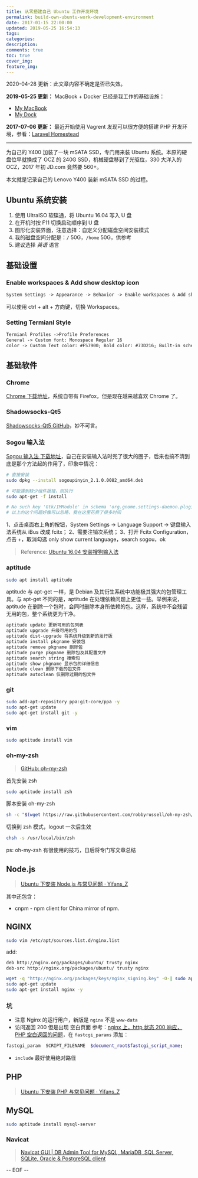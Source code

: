 ```yaml
---
title: 从零搭建自己 Ubuntu 工作开发环境
permalink: build-own-ubuntu-work-development-environment
date: 2017-01-15 22:00:00
updated: 2019-05-25 16:54:13
tags:
categories:
description:
comments: true
toc: true
cover_img:
feature_img:
---
```


2020-04-28 更新：此文章内容不确定是否已失效。

**2019-05-25 更新：** MacBook + Docker 已经是我工作的基础设施：

- [My MacBook](/2019/05/20/my-macbook/)
- [My Dock](https://github.com/imzyf/my-dock)

<!-- more -->

**2017-07-06 更新：** 最近开始使用 Vagrent 发现可以很方便的搭建 PHP 开发环境，参看：[Laravel Homestead](https://laravel.com/docs/5.4/homestead)

---

为自己的 Y400 加装了一块 mSATA SSD，专门用来装 Ubuntu 系统。本原的硬盘位早就换成了 OCZ 的 240G SSD，机械硬盘移到了光驱位，330 大洋入的 OCZ，2017 年初 JD.com 竟然要 560+。

本文就是记录自己的 Lenovo Y400 装新 mSATA SSD 的过程。

## Ubuntu 系统安装

1. 使用 UltraISO 软碟通，将 Ubuntu 16.04 写入 U 盘
2. 在开机时按 F11 切换启动顺序到 U 盘
3. 图形化安装界面，注意选择：自定义分配磁盘空间安装模式
4. 我的磁盘空间分配是：`/` 50G，`/home` 50G，供参考
5. 建议选择 _英语_ 语言

## 基础设置

### Enable workspaces & Add show desktop icon

```txt
System Settings -> Appearance -> Behavior -> Enable workspaces & Add show desktop icon
```

可以使用 ctrl + alt + 方向键，切换 Workspaces。

### Setting Termianl Style

```txt
Termianl Profiles ->Profile Preferences
General -> Custom font: Monospace Regular 16
color -> Custom Text color: #F57900; Bold color: #73D216; Built-in schemes: XTerm
```

## 基础软件

### Chrome

[Chrome 下载地址](http://www.google.cn/chrome/browser/desktop/index.html)，系统自带有 Firefox，但是现在越来越喜欢 Chrome 了。

### Shadowsocks-Qt5

[Shadowsocks-Qt5 GitHub](https://github.com/shadowsocks/shadowsocks-qt5/wiki/Installation)，妙不可言。

### Sogou 输入法

[Sogou 输入法 下载地址](http://pinyin.sogou.com/linux/?r=pinyin)，自己在安装输入法时兜了很大的圈子，后来也搞不清到底是那个方法起的作用了，印象中情况：

```bash
# 直接安装
sudo dpkg --install sogoupinyin_2.1.0.0082_amd64.deb

# 可能遇到缺少组件报错，则执行
sudo apt-get -f install

# No such key 'Gtk/IMModule' in schema 'org.gnome.settings-daemon.plugins.xsettings' as specified in override file '/usr/share/glib-2.0/schemas/50_sogoupinyin.gschema.override'; ignoring override for this key.
# 以上的这个问题好像可以忽略，我在这里花费了很多时间
```

1、点击桌面右上角的按钮，System Settings -> Language Support -> 键盘输入法系统从 iBus 改成 fcitx；
2、需要注销次系统；
3、打开 Fcitx Configuration，点击 +，取消勾选 only show current language，search sogou，ok

> Reference: [Ubuntu 16.04 安装搜狗输入法](http://www.voidcn.com/blog/caib1109/article/p-5793576.html)

### aptitude

```bash
sudo apt install aptitude
```

aptitude 与 apt-get 一样，是 Debian 及其衍生系统中功能极其强大的包管理工具。与 apt-get 不同的是，aptitude 在处理依赖问题上更佳一些。举例来说，aptitude 在删除一个包时，会同时删除本身所依赖的包。这样，系统中不会残留无用的包，整个系统更为干净。

```txt
aptitude update 更新可用的包列表
aptitude upgrade 升级可用的包
aptitude dist-upgrade 将系统升级到新的发行版
aptitude install pkgname 安装包
aptitude remove pkgname 删除包
aptitude purge pkgname 删除包及其配置文件
aptitude search string 搜索包
aptitude show pkgname 显示包的详细信息
aptitude clean 删除下载的包文件
aptitude autoclean 仅删除过期的包文件
```

### git

```bash
sudo add-apt-repository ppa:git-core/ppa -y
sudo apt-get update
sudo apt-get install git -y
```

### vim

```bash
sudo aptitude install vim
```

### oh-my-zsh

> [GitHub: oh-my-zsh](https://github.com/robbyrussell/oh-my-zsh/)

首先安装 zsh

```bash
sudo aptitude install zsh
```

脚本安装 oh-my-zsh

```bash
sh -c "$(wget https://raw.githubusercontent.com/robbyrussell/oh-my-zsh/master/tools/install.sh -O -)"
```

切换到 zsh 模式，logout 一次后生效

```bash
chsh -s /usr/local/bin/zsh
```

ps: oh-my-zsh 有很使用的技巧，日后将专门写文章总结

## Node.js

> [Ubuntu 下安装 Node.js 与常见问题 · Yifans_Z](/2017/07/06/install-node-js-in-ubuntu-and-faq/)

其中还包含：

- cnpm - npm client for China mirror of npm.

## NGINX

```bash
sudo vim /etc/apt/sources.list.d/nginx.list
```

add:

```bash
deb http://nginx.org/packages/ubuntu/ trusty nginx
deb-src http://nginx.org/packages/ubuntu/ trusty nginx
```

```bash
wget -q "http://nginx.org/packages/keys/nginx_signing.key" -O-| sudo apt-key add -
sudo apt-get update
sudo apt-get install nginx -y
```

### 坑

- 注意 Nginx 的运行用户，新版是 `nginx` 不是 `www-data`
- 访问返回 200 但是出现 空白页面 参考：[nginx 上，http 状态 200 响应，PHP 空白返回的问题](http://www.cnxct.com/php-return-empty-result-on-nginx-without-script_filename/)，在 `fastcgi_params` 添加：

```bash
fastcgi_param  SCRIPT_FILENAME  $document_root$fastcgi_script_name;
```

- `include` 最好使用绝对路径

## PHP

> [Ubuntu 下安装 PHP 与常见问题 · Yifans_Z](/2017/07/04/install-php-in-ubuntu-and-faq/)

## MySQL

```bash
sudo aptitude install mysql-server
```

### Navicat

> [Navicat GUI | DB Admin Tool for MySQL, MariaDB, SQL Server, SQLite, Oracle &amp; PostgreSQL client](https://www.navicat.com/)

-- EOF --
